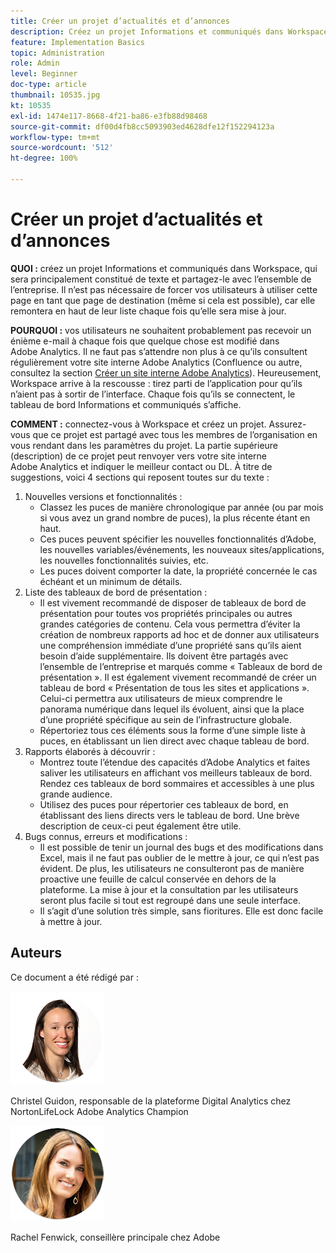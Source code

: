 ```yaml
---
title: Créer un projet d’actualités et d’annonces
description: Créez un projet Informations et communiqués dans Workspace, qui sera principalement constitué de texte et partagez-le avec l’ensemble de l’entreprise.
feature: Implementation Basics
topic: Administration
role: Admin
level: Beginner
doc-type: article
thumbnail: 10535.jpg
kt: 10535
exl-id: 1474e117-8668-4f21-ba86-e3fb88d98468
source-git-commit: df00d4fb8cc5093903ed4628dfe12f152294123a
workflow-type: tm+mt
source-wordcount: '512'
ht-degree: 100%

---
```


# Créer un projet d’actualités et d’annonces

**QUOI :** créez un projet Informations et communiqués dans Workspace, qui sera principalement constitué de texte et partagez-le avec l’ensemble de l’entreprise. Il n’est pas nécessaire de forcer vos utilisateurs à utiliser cette page en tant que page de destination (même si cela est possible), car elle remontera en haut de leur liste chaque fois qu’elle sera mise à jour.

**POURQUOI :** vos utilisateurs ne souhaitent probablement pas recevoir un énième e-mail à chaque fois que quelque chose est modifié dans Adobe Analytics. Il ne faut pas s’attendre non plus à ce qu’ils consultent régulièrement votre site interne Adobe Analytics (Confluence ou autre, consultez la section [Créer un site interne Adobe Analytics](create-an-internal-adobe-analytics-site.md)). Heureusement, Workspace arrive à la rescousse : tirez parti de l’application pour qu’ils n’aient pas à sortir de l’interface. Chaque fois qu’ils se connectent, le tableau de bord Informations et communiqués s’affiche.

**COMMENT :** connectez-vous à Workspace et créez un projet. Assurez-vous que ce projet est partagé avec tous les membres de l’organisation en vous rendant dans les paramètres du projet. La partie supérieure (description) de ce projet peut renvoyer vers votre site interne Adobe Analytics et indiquer le meilleur contact ou DL. À titre de suggestions, voici 4 sections qui reposent toutes sur du texte :
1. Nouvelles versions et fonctionnalités :
   * Classez les puces de manière chronologique par année (ou par mois si vous avez un grand nombre de puces), la plus récente étant en haut.
   * Ces puces peuvent spécifier les nouvelles fonctionnalités d’Adobe, les nouvelles variables/événements, les nouveaux sites/applications, les nouvelles fonctionnalités suivies, etc.
   * Les puces doivent comporter la date, la propriété concernée le cas échéant et un minimum de détails.
1. Liste des tableaux de bord de présentation :
   * Il est vivement recommandé de disposer de tableaux de bord de présentation pour toutes vos propriétés principales ou autres grandes catégories de contenu. Cela vous permettra d’éviter la création de nombreux rapports ad hoc et de donner aux utilisateurs une compréhension immédiate d’une propriété sans qu’ils aient besoin d’aide supplémentaire. Ils doivent être partagés avec l’ensemble de l’entreprise et marqués comme « Tableaux de bord de présentation ». Il est également vivement recommandé de créer un tableau de bord « Présentation de tous les sites et applications ». Celui-ci permettra aux utilisateurs de mieux comprendre le panorama numérique dans lequel ils évoluent, ainsi que la place d’une propriété spécifique au sein de l’infrastructure globale.
   * Répertoriez tous ces éléments sous la forme d’une simple liste à puces, en établissant un lien direct avec chaque tableau de bord.
1. Rapports élaborés à découvrir :
   * Montrez toute l’étendue des capacités d’Adobe Analytics et faites saliver les utilisateurs en affichant vos meilleurs tableaux de bord. Rendez ces tableaux de bord sommaires et accessibles à une plus grande audience.
   * Utilisez des puces pour répertorier ces tableaux de bord, en établissant des liens directs vers le tableau de bord. Une brève description de ceux-ci peut également être utile.
1. Bugs connus, erreurs et modifications :
   * Il est possible de tenir un journal des bugs et des modifications dans Excel, mais il ne faut pas oublier de le mettre à jour, ce qui n’est pas évident. De plus, les utilisateurs ne consulteront pas de manière proactive une feuille de calcul conservée en dehors de la plateforme. La mise à jour et la consultation par les utilisateurs seront plus facile si tout est regroupé dans une seule interface.
   * Il s’agit d’une solution très simple, sans fioritures. Elle est donc facile à mettre à jour.

## Auteurs

Ce document a été rédigé par :

![Christel Guidon](assets/Christel-Headshot-150.png)

Christel Guidon, responsable de la plateforme Digital Analytics chez NortonLifeLock
Adobe Analytics Champion

![Rachel Fenwick](assets/Rachel-Fenwick-150.png)

Rachel Fenwick, conseillère principale chez Adobe
